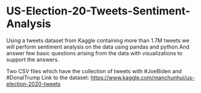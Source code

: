 # US-Election-20-Tweets-Sentiment-Analysis
Using a tweets dataset from Kaggle containing more than 1.7M tweets we will perform sentiment analysis on the data using pandas and python.And answer few basic questions arising from the data with visualizations to support the answers.

Two CSV files which have the collection of tweets with #JoeBiden and #DonalTrump
Link to the dataset: https://www.kaggle.com/manchunhui/us-election-2020-tweets
